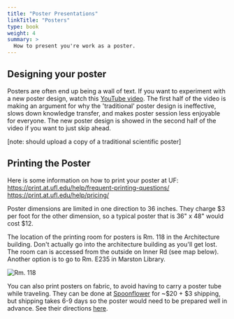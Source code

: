 ```yaml
---
title: "Poster Presentations"
linkTitle: "Posters"
type: book
weight: 4
summary: >
  How to present you're work as a poster.
---
```


## Designing your poster

Posters are often end up being a wall of text. If you want to experiment with a new poster design, watch this [YouTube video](youtu.be/1RwJbhkCA58). The first half of the video is making an argument for why the 'traditional' poster design is ineffective, slows down knowledge transfer, and makes poster session less enjoyable for everyone. The new poster design is showed in the second half of the video if you want to just skip ahead. 

[note: should upload a copy of a traditional scientific poster]

## Printing the Poster
Here is some information on how to print your poster at UF:
https://print.at.ufl.edu/help/frequent-printing-questions/
https://print.at.ufl.edu/help/pricing/

Poster dimensions are limited in one direction to 36 inches. They charge $3 per foot for the other dimension, so a typical poster that is 36" x 48" would cost $12. 

The location of the printing room for posters is Rm. 118 in the Architecture building. Don't actually go into the architecture building as you'll get lost. The room can is accessed from the outside on Inner Rd (see map below). Another option is to go to Rm. E235 in Marston Library. 

![Rm. 118](https://github.com/weecology/lab-wiki/blob/master/uploads/poster_print_location.png)

You can also print posters on fabric, to avoid having to carry a poster tube while traveling. They can be done at [Spoonflower](https://www.spoonflower.com/welcome) for ~$20 + $3 shipping, but shipping takes 6-9 days so the poster would need to be prepared well in advance. See their directions [here](https://support.spoonflower.com/hc/en-us/articles/204266984-How-to-Create-a-Fabric-Presentation-Poster-from-a-PowerPoint-or-PDF). 